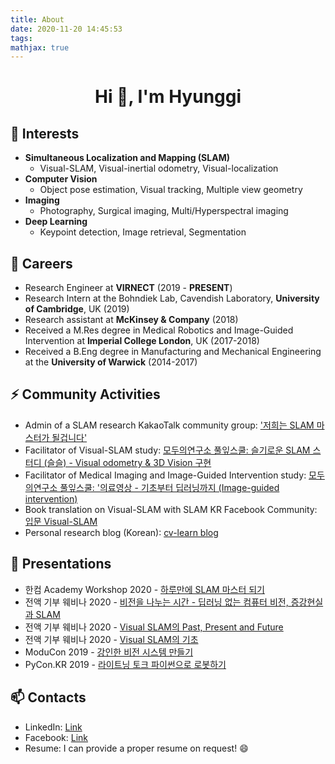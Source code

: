 ```yaml
---
title: About
date: 2020-11-20 14:45:53
tags:
mathjax: true
---
```

<h1 align="center">Hi 👋, I'm Hyunggi</h1>

## 🌱 Interests
- **Simultaneous Localization and Mapping (SLAM)**
  - Visual-SLAM, Visual-inertial odometry, Visual-localization
- **Computer Vision**
  - Object pose estimation, Visual tracking, Multiple view geometry
- **Imaging**
  - Photography, Surgical imaging, Multi/Hyperspectral imaging
- **Deep Learning**
  - Keypoint detection, Image retrieval, Segmentation

## 🔭 Careers
- Research Engineer at **VIRNECT** (2019 - **PRESENT**)
- Research Intern at the Bohndiek Lab, Cavendish Laboratory, **University of Cambridge**, UK (2019)
- Research assistant at **McKinsey & Company** (2018)
- Received a M.Res degree in Medical Robotics and Image-Guided Intervention at **Imperial College London**, UK (2017-2018)
- Received a B.Eng degree in Manufacturing and Mechanical Engineering at the **University of Warwick** (2014-2017)

## ⚡ Community Activities
- Admin of a SLAM research KakaoTalk community group: ['저희는 SLAM 마스터가 될겁니다'](https://open.kakao.com/o/g8T5kxLb)
- Facilitator of Visual-SLAM study: [모두의연구소 풀잎스쿨: 슬기로운 SLAM 스터디 (슬슬) - Visual odometry & 3D Vision 구현](https://home.modulabs.co.kr/product/13th-wise-slam-study/)
- Facilitator of Medical Imaging and Image-Guided Intervention study: [모두의연구소 풀잎스쿨: '의료영상 - 기초부터 딥러닝까지 (Image-guided intervention)](https://home.modulabs.co.kr/product/%EC%9D%98%EB%A3%8C%EC%98%81%EC%83%81-%EA%B8%B0%EC%B4%88%EB%B6%80%ED%84%B0-%EB%94%A5%EB%9F%AC%EB%8B%9D%EA%B9%8C%EC%A7%80-image-guided-intervention/)
- Book translation on Visual-SLAM with SLAM KR Facebook Community: [입문 Visual-SLAM](https://www.facebook.com/groups/slamkr/learning_content/?filter=242316043076666)
- Personal research blog (Korean): [cv-learn blog](http://cv-learn.com)

## :tada: Presentations
- 한컴 Academy Workshop 2020 - [하루만에 SLAM 마스터 되기](https://www2.slideshare.net/HyunggiChang/visualslam-in-1-day)
- 전액 기부 웨비나 2020  - [비전을 나누는 시간 - 딥러닝 없는 컴퓨터 비전, 증강현실과 SLAM](https://youtu.be/QKtyoNAdoqc)
- 전액 기부 웨비나 2020 - [Visual SLAM의 Past, Present and Future](https://youtu.be/eoLJMNJnTUg)
- 전액 기부 웨비나 2020 - [Visual SLAM의 기초](https://youtu.be/XN1Ehh-YwlY)
- ModuCon 2019 - [강인한 비전 시스템 만들기](http://moducon.kr/%EA%B0%95%EC%9D%B8%ED%95%9C-%EB%B9%84%EC%A0%84-%EC%8B%9C%EC%8A%A4%ED%85%9C-%EB%A7%8C%EB%93%A4%EA%B8%B0/)
- PyCon.KR 2019 - [라이트닝 토크 파이썬으로 로봇하기](https://youtu.be/Ym9vxOx5k8U)


## 📫 Contacts
- LinkedIn: [Link](https://www.linkedin.com/in/hyunggi-chang/)
- Facebook: [Link](https://www.facebook.com/harry.chang.982/)
- Resume: I can provide a proper resume on request! :smile: